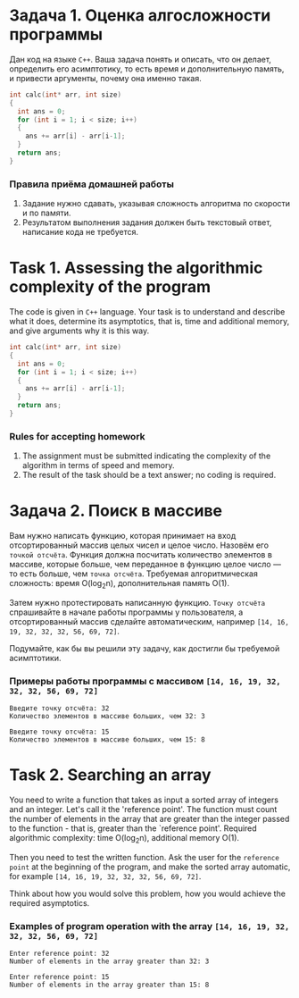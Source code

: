 # Задача 1. Оценка алгосложности программы
Дан код на языке `C++`. Ваша задача понять и описать, что он делает, определить его асимптотику, то есть время и дополнительную память, и привести аргументы, почему она именно такая.

```cpp
int calc(int* arr, int size)
{
  int ans = 0;
  for (int i = 1; i < size; i++)
  {
    ans += arr[i] - arr[i-1];
  }
  return ans;
}
```

### Правила приёма домашней работы

1. Задание нужно сдавать, указывая сложность алгоритма по скорости и по памяти.
2. Результатом выполнения задания должен быть текстовый ответ, написание кода не требуется.

# Task 1. Assessing the algorithmic complexity of the program
The code is given in `C++` language. Your task is to understand and describe what it does, determine its asymptotics, that is, time and additional memory, and give arguments why it is this way.

```cpp
int calc(int* arr, int size)
{
  int ans = 0;
  for (int i = 1; i < size; i++)
  {
    ans += arr[i] - arr[i-1];
  }
  return ans;
}
```

### Rules for accepting homework

1. The assignment must be submitted indicating the complexity of the algorithm in terms of speed and memory.
2. The result of the task should be a text answer; no coding is required.


# Задача 2. Поиск в массиве
Вам нужно написать функцию, которая принимает на вход отсортированный массив целых чисел и целое число. Назовём его `точкой отсчёта`. Функция должна посчитать количество элементов в массиве, которые больше, чем переданное в функцию целое число — то есть больше, чем `точка отсчёта`. Требуемая алгоритмическая сложность: время O(log<sub>2</sub>n), дополнительная память O(1).

Затем нужно протестировать написанную функцию. `Точку отсчёта` спрашивайте в начале работы программы у пользователя, а отсортированный массив сделайте автоматическим, например `[14, 16, 19, 32, 32, 32, 56, 69, 72]`.

Подумайте, как бы вы решили эту задачу, как достигли бы требуемой асимптотики.

### Примеры работы программы с массивом `[14, 16, 19, 32, 32, 32, 56, 69, 72]`

```
Введите точку отсчёта: 32
Количество элементов в массиве больших, чем 32: 3
```

```
Введите точку отсчёта: 15
Количество элементов в массиве больших, чем 15: 8
```

# Task 2. Searching an array
You need to write a function that takes as input a sorted array of integers and an integer. Let's call it the 'reference point'. The function must count the number of elements in the array that are greater than the integer passed to the function - that is, greater than the `reference point'. Required algorithmic complexity: time O(log<sub>2</sub>n), additional memory O(1).

Then you need to test the written function. Ask the user for the `reference point` at the beginning of the program, and make the sorted array automatic, for example `[14, 16, 19, 32, 32, 32, 56, 69, 72]`.

Think about how you would solve this problem, how you would achieve the required asymptotics.

### Examples of program operation with the array `[14, 16, 19, 32, 32, 32, 56, 69, 72]`

```
Enter reference point: 32
Number of elements in the array greater than 32: 3
```

```
Enter reference point: 15
Number of elements in the array greater than 15: 8
```
